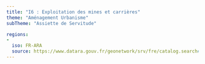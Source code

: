 ```yaml
---
title: "I6 : Exploitation des mines et carrières"
theme: "Aménagement Urbanisme"
subTheme: "Assiette de Servitude"

regions:
-
  iso: FR-ARA
  source: https://www.datara.gouv.fr/geonetwork/srv/fre/catalog.search#/search?resultType=details&sortBy=relevance&from=1&to=20&fast=index&_content_type=json&any=I6%20:%20Exploitation%20des%20mines%20et%20carri%C3%A8res
---
```

